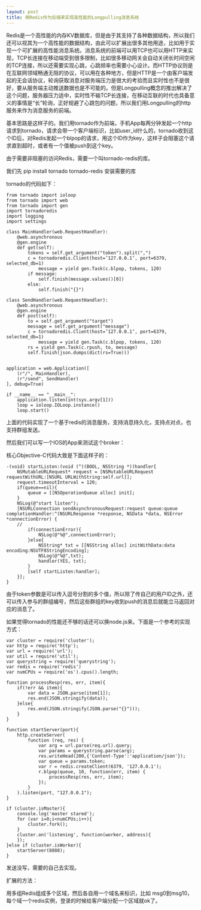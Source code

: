 ```yaml
--- 
layout: post
title: 用Redis作为后端来实现高性能的Longpulling消息系统
---
```


Redis是一个高性能的内存KV数据库，但是由于其支持了各种数据结构，所以我们还可以视其为一个高性能的数据结构，由此可以扩展出很多其他用途，比如用于实现一个可扩展的高性能消息系统。消息系统的前端可以用TCP也可以用HTTP来实现，TCP长连接在移动端受到很多限制，比如很多移动网关会自动关闭长时间空闲的TCP连接，所以还需要实现心跳，心跳频率也需要小心设计。而HTTP协议则是在互联网领域畅通无阻的协议，可以用在各种地方，但是HTTP是一个由客户端发起的无会话协议，轮询获取消息对服务端压力是很大的考验而且实时性也不是很好，要从服务端主动推送数据也是不可能的。但是Longpulling概念的推出解决了这个问题，服务器压力适中，实时性不输TCP长连接，在移动互联的时代也具备意义的事情是“长”轮询，正好规避了心跳包的问题，所以我们用Longpulling的http服务来作为消息服务的前端。

基本思路是这样子的。我们用tornado作为前端，手机App每两分钟发起一个http请求到tornado，请求会带一个客户端标识，比如user_id什么的，tornado收到这个ID后，对Redis发起一个blpop的请求，用这个ID作为key，这样子会阻塞这个请求直到超时，或者有一个值被push到这个key。

由于需要非阻塞的访问Redis，需要一个叫tornado-redis的库。

我们先 pip install tornado tornado-redis 安装需要的库

tornado的代码如下：

    from tornado import ioloop
    from tornado import web
    from tornado import gen
    import tornadoredis
    import logging
    import settings
    
    class MainHandler(web.RequestHandler):
        @web.asynchronous
        @gen.engine
        def get(self):
            tokens = self.get_argument("token").split(",")
            c = tornadoredis.Client(host=’127.0.0.1‘, port=6379, selected_db=1)
                message = yield gen.Task(c.blpop, tokens, 120)
            if message:
                self.finish(message.values()[0])
            else:
                self.finish("{}")
                
    class SendHandler(web.RequestHandler):
        @web.asynchronous
        @gen.engine
        def post(self):
            to = self.get_argument("target")
            message = self.get_argument("message")
            c = tornadoredis.Client(host=’127.0.0.1‘, port=6379, selected_db=1)
                message = yield gen.Task(c.blpop, tokens, 120)
            rs = yield gen.Task(c.rpush, to, message)
            self.finish(json.dumps(dict(rs=True)))
        

    application = web.Application([
        (r"/", MainHandler),
        (r"/send", SendHandler)
    ], debug=True)

    if __name__ == "__main__":
        application.listen(int(sys.argv[1]))
        loop = ioloop.IOLoop.instance()
        loop.start()
        
上面的代码实现了一个基于redis的消息服务，支持消息持久化，支持点对点，也支持群组发送。

然后我们可以写一个IOS的App来测试这个broker：

核心Objective-C代码大致是下面这样子的：

    -(void) startListen:(void (^)(BOOL, NSString *))handler{
        NSMutableURLRequest* request = [NSMutableURLRequest requestWithURL:[NSURL URLWithString:self.url]];
        request.timeoutInterval = 120;
        if(queue==nil){
            queue = [[NSOperationQueue alloc] init];
        }
        NSLog(@"start listen");
        [NSURLConnection sendAsynchronousRequest:request queue:queue completionHandler:^(NSURLResponse *response, NSData *data, NSError *connectionError) {
        //
            if(connectionError){
                NSLog(@"%@",connectionError);
            }else{
                NSString* txt = [[NSString alloc] initWithData:data encoding:NSUTF8StringEncoding];
                NSLog(@"%@",txt);
                handler(YES, txt);
            }
            [self startListen:handler];
        }];
    }
    
由于token参数是可以传入逗号分割的多个值，所以除了传自己的用户ID之外，还可以传入参与的群组编号，然后这些群组的key收到push的消息后就能立马返回对应的消息了。

如果觉得tornado的性能还不够的话还可以换node.js来。下面是一个参考的实现方式：


    var cluster = require('cluster');
    var http = require('http');
    var url = require('url');
    var util = require('util');
    var querystring = require('querystring');
    var redis = require('redis')
    var numCPUs = require('os').cpus().length;

    function processResp(res, err, item){
        if(!err && item){
            var data = JSON.parse(item[1]);
            res.end(JSON.stringify(data));
        }else{
            res.end(JSON.stringify(JSON.parse("{}")));
        }
    }

    function startServer(port){
        http.createServer(
            function (req, res) {        
                var arg = url.parse(req.url).query;
                var params = querystring.parse(arg);
                res.writeHead(200,{'Content-Type':'application/json'});
                var queue = params.token;
                var r = redis.createClient(6379, '127.0.0.1');
                r.blpop(queue, 10, function(err, item) {
                    processResp(res, err, item);
                });
            }
        ).listen(port, "127.0.0.1");
    }

    if (cluster.isMaster){
        console.log('master stared');
        for (var i=0;i<numCPUs;i++){
            cluster.fork();
        }
        cluster.on('listening', function(worker, address){
        });
    }else if (cluster.isWorker){
        startServer(8888);
    }

发送没写，需要的自己去实现。

扩展的方法：

用多组Redis组成多个区域，然后各自用一个域名来标识，比如 msg0到msg10，每个域一个redis实例，登录的时候给客户端分配一个区域就ok了。

